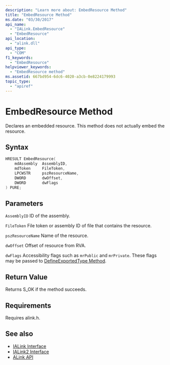 ```yaml
---
description: "Learn more about: EmbedResource Method"
title: "EmbedResource Method"
ms.date: "03/30/2017"
api_name:
  - "IALink.EmbedResource"
  - "EmbedResource"
api_location:
  - "alink.dll"
api_type:
  - "COM"
f1_keywords:
  - "EmbedResource"
helpviewer_keywords:
  - "EmbedResource method"
ms.assetid: 667bd954-6dc6-4020-a3cb-0e8224179993
topic_type:
  - "apiref"
---
```

# EmbedResource Method

Declares an embedded resource. This method does not actually embed the resource.

## Syntax

```cpp
HRESULT EmbedResource(
    mdAssembly  AssemblyID,
    mdToken     FileToken,
    LPCWSTR     pszResourceName,
    DWORD       dwOffset,
    DWORD       dwFlags
) PURE;
```

## Parameters

 `AssemblyID`
 ID of the assembly.

 `FileToken`
 File token or assembly ID of file that contains the resource.

 `pszResourceName`
 Name of the resource.

 `dwOffset`
 Offset of resource from RVA.

 `dwFlags`
 Accessibility flags such as `mrPublic` and `mrPrivate`. These flags may be passed to [DefineExportedType Method](../../../core/unmanaged-api/metadata/imetadataassemblyemit-defineexportedtype-method.md).

## Return Value

 Returns S_OK if the method succeeds.

## Requirements

 Requires alink.h.

## See also

- [IALink Interface](ialink-interface.md)
- [IALink2 Interface](ialink2-interface.md)
- [ALink API](index.md)
